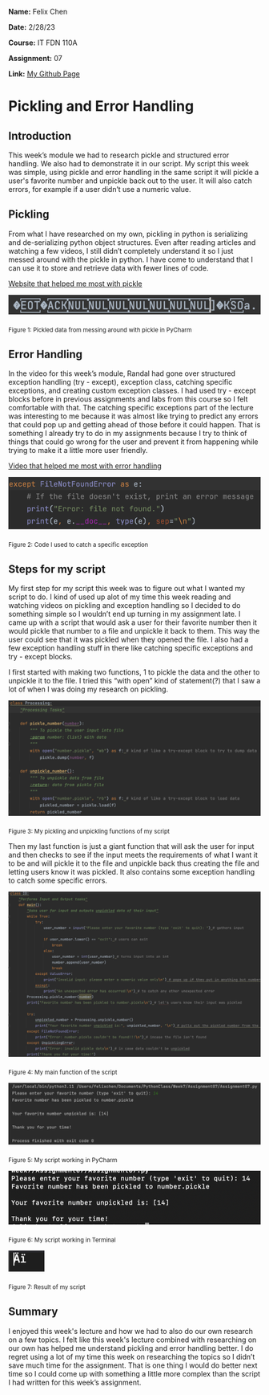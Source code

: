 **Name:** Felix Chen

**Date:** 2/28/23

**Course:** IT FDN 110A

**Assignment:** 07

**Link:** [My Github Page](https://f3liz.github.io/IntroToProg-Python-Mod07/)


# Pickling and Error Handling
## Introduction
This week’s module we had to research pickle and structured error handling. We also had to demonstrate it in our script. My script this week was simple, using pickle and error handling in the same script it will pickle a user's favorite number and unpickle back out to the user. It will also catch errors, for example if a user didn’t use a numeric value.

## Pickling
From what I have researched on my own, pickling in python is serializing and de-serializing python object structures. Even after reading articles and watching a few videos, I still didn’t completely understand it so I just messed around with the pickle in python. I have come to understand that I can use it to store and retrieve data with fewer lines of code.

[Website that helped me most with pickle](https://docs.python.org/3/library/pickle.html#:~:text=%E2%80%9CPickling%E2%80%9D%20is%20the%20process%20whereby,back%20into%20an%20object%20hierarchy)

![Figure 1: Pickled data from messing around with pickle in PyCharm](https://github.com/f3liz/IntroToProg-Python-Mod07/blob/main/docs/Screen%20Shot%202023-03-01%20at%209.20.54%20AM.png)

<sub> Figure 1: Pickled data from messing around with pickle in PyCharm

## Error Handling
In the video for this week’s module, Randal had gone over structured exception handling (try - except), exception class, catching specific exceptions, and creating custom exception classes. I had used try - except blocks before in previous assignments and labs from this course so I felt comfortable with that. The catching specific exceptions part of the lecture was interesting to me because it was almost like trying to predict any errors that could pop up and getting ahead of those before it could happen. That is something I already try to do in my assignments because I try to think of things that could go wrong for the user and prevent it from happening while trying to make it a little more user friendly.

[Video that helped me most with error handling](https://www.youtube.com/watch?v=6SPDvPK38tw)

![Figure 2: Code I used to catch a specific exception](https://github.com/f3liz/IntroToProg-Python-Mod07/blob/main/docs/Screen%20Shot%202023-03-01%20at%209.29.29%20AM.png)

<sub> Figure 2: Code I used to catch a specific exception

## Steps for my script
My first step for my script this week was to figure out what I wanted my script to do. I kind of used up alot of my time this week reading and watching videos on pickling and exception handling so I decided to do something simple so I wouldn’t end up turning in my assignment late. I came up with a script that would ask a user for their favorite number then it would pickle that number to a file and unpickle it back to them. This way the user could see that it was pickled when they opened the file. I also had a few exception handling stuff in there like catching specific exceptions and try - except blocks.

I first started with making two functions, 1 to pickle the data and the other to unpickle it to the file. I tried this “with open” kind of statement(?) that I saw a lot of when I was doing my research on pickling.

![Figure 3: My pickling and unpickling functions of my script](https://github.com/f3liz/IntroToProg-Python-Mod07/blob/main/docs/Screen%20Shot%202023-03-01%20at%209.35.46%20AM.png)

<sub> Figure 3: My pickling and unpickling functions of my script

Then my last function is just a giant function that will ask the user for input and then checks to see if the input meets the requirements of what I want it to be and will pickle it to the file and unpickle back thus creating the file and letting users know it was pickled. It also contains some exception handling to catch some specific errors.

![Figure 4: My main function of the script](https://github.com/f3liz/IntroToProg-Python-Mod07/blob/main/docs/Screen%20Shot%202023-03-01%20at%209.41.31%20AM.png)
  
<sub> Figure 4: My main function of the script

![Figure 5: My script working in PyCharm](https://github.com/f3liz/IntroToProg-Python-Mod07/blob/main/docs/Screen%20Shot%202023-03-01%20at%209.51.29%20AM.png)
  
<sub> Figure 5: My script working in PyCharm
  
![Figure 6: My script working in Terminal](https://github.com/f3liz/IntroToProg-Python-Mod07/blob/main/docs/Screen%20Shot%202023-03-01%20at%209.52.46%20AM.png)
  
<sub> Figure 6: My script working in Terminal
  
![Figure 7: Result of my script](https://github.com/f3liz/IntroToProg-Python-Mod07/blob/main/docs/Screen%20Shot%202023-03-01%20at%209.53.03%20AM.png)
  
<sub> Figure 7: Result of my script

## Summary
I enjoyed this week's lecture and how we had to also do our own research on a few topics. I felt like this week's lecture combined with researching on our own has helped me understand pickling and error handling better. I do regret using a lot of my time this week on researching the topics so I didn’t save much time for the assignment. That is one thing I would do better next time so I could come up with something a little more complex than the script I had written for this week’s assignment.

